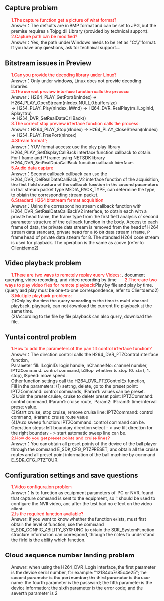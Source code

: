 ## Capture problem

<div style="color:red;margin-left:20px;">
  1.The capture function get a picture of what format?
</div>
<div style="margin-left:20px;">
    Answer：The defaults are in BMP format and can be set to JPG, but the premise requires a Tojpg.dll Library (provided by technical support).
</div>
<div style="color:red;margin-left:20px;">
  2.Capture path can be modified?
</div>
<div style="margin-left:20px;">
    Answer：Yes, the path under Windows needs to be set as "C:\\" format.<br/>
  If you have any questions, ask for technical support....
</div>

## Bitstream issues in Preview

<div style="color:red;margin-left:20px;">
  1.Can you provide the decoding library under Linux?
</div>
<div style="margin-left:20px;">
    Answer：Only under windows, Linux does not provide decoding libraries.
</div>
<div style="color:red;margin-left:20px;">
  2.The correct preview interface function calls the process:
</div>
<div style="margin-left:20px;">
    Answer：H264_PLAY_GetPort(&nIndex) -> H264_PLAY_OpenStream(nIndex,NULL,0,buffersize) <br/>
	  -> H264_PLAY_Play(nIndex, hWnd) -> H264_DVR_RealPlay(m_lLoginId, &playstru) <br/>
      -> H264_DVR_SetRealDataCallBack()
</div>
<div style="color:red;margin-left:20px;">
  3.The correct stop preview interface function calls the process:
</div>
<div style="margin-left:20px;">
    Answer：H264_PLAY_Stop(nIndex) -> H264_PLAY_CloseStream(nIndex) -> H264_PLAY_FreePort(nIndex)
</div>
<div style="color:red;margin-left:20px;">
  4.Stream format？
</div>
<div style="margin-left:20px;">
    Answer：YUV format access: use the play play library H264_PLAY_SetDisplayCallBack interface function callback to obtain. <br/>
    For I frame and P frame: using NETSDK library H264_DVR_SetRealDataCallBack function callback interface. <br/>
</div>
<div style="color:red;margin-left:20px;">
   5.Audio data capture
</div>
<div style="margin-left:20px;">
    Answer：Second callback callback can use the H264_DVR_DelRealDataCallBack_V2 interface function of the acquisition, the first field structure of the callback function in the second parameters in that stream packet type MEDIA_PACK_TYPE, can determine the type, to obtain the corresponding stream packet.
</div>
<div style="color:red;margin-left:20px;">
  6.Standard H264 bitstream format acquisition
</div>
<div style="margin-left:20px;">
    Answer：Using the corresponding stream callback function with H264_DVR_SetRealDataCallBackV2 interface, to obtain each with a private head frame, the frame type from the first field analysis of second parameter structure of the callback function in the body. Access to each frame of data, the private data stream is removed from the head of H264 stream data standard, private head for a 16 bit data stream I frame, P frame head of private data stream for 8. The standard H264 code stream is used for playback. The operation is the same as above (refer to Clientdemo2)
</div>

## Video playback problem

<label style="color:red;margin-left:20px;">
  1.There are two ways to remotely replay query Videos: </label>, document querying, video recording, and video recording by time.

<label style="color:red;margin-left:20px;">
  2.There are two ways to play video files for remote playback:</label>Play by file and play by time. (query and play must be one-to-one correspondence, refer to Clientdemo2)

<div style="color:red;margin-left:20px;">
  3.Multiple playback problems:
</div>
<div style="margin-left:20px;">
    (1)Only by the time the query according to the time to multi-channel playback, playback, can not download the current file playback at the same time. <br/>
    (2)According to the file by file playback can also query, download the file.
</div>

## Yuntai control problem

<div style="color:red;margin-left:20px;">
  1.How to add the parameters of the pan tilt control interface function?
</div>
<div style="margin-left:20px;">
    Answer：The direction control calls the H264_DVR_PTZControl interface function, <br/>
     Parameter fill: lLoginID: login handle, nChannelNo: channel number, lPTZCommand: control command, bStop: whether to stop (0: start, 1: stop), lSpeed: move speed. <br/>
	 Other function settings call the H264_DVR_PTZControlEx function, <br/>
     Fill in the parameters: (1) setting, delete, go to the preset point: lPTZCommand: control commands, lParam1: values can be preset.<br/>
      (2)Join the preset cruise, cruise to delete preset point: lPTZCommand: control command, lParam1: cruise route, lParam2: lParam3: time interval preset value. <br/>
	  (3)Start cruise, stop cruise, remove cruise line: lPTZCommand: control command, lParam1: cruise route value <br/>
      (4)Auto sweep function: lPTZCommand: control command can be. Operation steps: left boundary direction select - > use tilt direction for the right boundary - > start automatic sweep line can be. <br/>
</div>
<div style="color:red;margin-left:20px;">
  2.How do you get preset points and cruise lines?
</div>
<div style="margin-left:20px;">
    Answer：You can obtain all preset points of the device of the ball player through the command E_SDK_CFG_PTZPRESET, and obtain all the cruise routes and all preset point information of the ball machine by command E_SDK_CFG_PTZTOUR.
</div>

## Configuration settings and save questions

<div style="color:red;margin-left:20px;">
  1.Video configuration problem
</div>
<div style="margin-left:20px;">
    Answer：Is to function as equipment parameters of IPC or NVR, found that capture command is sent to the equipment, so it should be used to configure the NVR video, and after the test had no effect on the video client.
</div>
<div style="color:red;margin-left:20px;">
  2.Is the required function available?
</div>
<div style="margin-left:20px;">
    Answer: if you want to know whether the function exists, must first obtain the level of function, use the command E_SDK_CONFIG_ABILITY_SYSFUNC to obtain the SDK_SystemFunction structure information can correspond, through the notes to understand the field is the ability which function.
</div>

## Cloud sequence number landing problem

<div style="margin-left:20px;">
    Answer: when using the H264_DVR_Login interface, the first parameter is the device serial number, for example:
"12184db7e85c4e25"; the second parameter is the port number; the third parameter is the user name; the fourth parameter is the password; the fifth parameter is the device information; the sixth parameter is the error code; and the seventh parameter is 2
 </div>
​